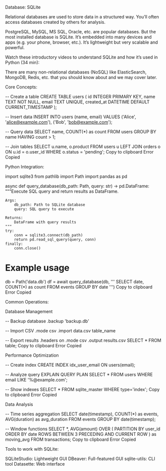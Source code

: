 Database: SQLite

Relational databases are used to store data in a structured way. You’ll often access databases created by others for analysis.

PostgreSQL, MySQL, MS SQL, Oracle, etc. are popular databases. But the most installed database is SQLite. It’s embedded into many devices and apps (e.g. your phone, browser, etc.). It’s lightweight but very scalable and powerful.

Watch these introductory videos to understand SQLite and how it’s used in Python (34 min):

There are many non-relational databases (NoSQL) like ElasticSearch, MongoDB, Redis, etc. that you should know about and we may cover later.

Core Concepts:

-- Create a table
CREATE TABLE users (
    id INTEGER PRIMARY KEY,
    name TEXT NOT NULL,
    email TEXT UNIQUE,
    created_at DATETIME DEFAULT CURRENT_TIMESTAMP
);

-- Insert data
INSERT INTO users (name, email) VALUES
    ('Alice', 'alice@example.com'),
    ('Bob', 'bob@example.com');

-- Query data
SELECT name, COUNT(*) as count
FROM users
GROUP BY name
HAVING count > 1;

-- Join tables
SELECT u.name, o.product
FROM users u
LEFT JOIN orders o ON u.id = o.user_id
WHERE o.status = 'pending';
Copy to clipboard
Error
Copied

Python Integration:

import sqlite3
from pathlib import Path
import pandas as pd

async def query_database(db_path: Path, query: str) -> pd.DataFrame:
    """Execute SQL query and return results as DataFrame.

    Args:
        db_path: Path to SQLite database
        query: SQL query to execute

    Returns:
        DataFrame with query results
    """
    try:
        conn = sqlite3.connect(db_path)
        return pd.read_sql_query(query, conn)
    finally:
        conn.close()

# Example usage
db = Path('data.db')
df = await query_database(db, '''
    SELECT date, COUNT(*) as count
    FROM events
    GROUP BY date
''')
Copy to clipboard
Error
Copied

Common Operations:

Database Management

-- Backup database
.backup 'backup.db'

-- Import CSV
.mode csv
.import data.csv table_name

-- Export results
.headers on
.mode csv
.output results.csv
SELECT * FROM table;
Copy to clipboard
Error
Copied

Performance Optimization

-- Create index
CREATE INDEX idx_user_email ON users(email);

-- Analyze query
EXPLAIN QUERY PLAN
SELECT * FROM users WHERE email LIKE '%@example.com';

-- Show indexes
SELECT * FROM sqlite_master WHERE type='index';
Copy to clipboard
Error
Copied

Data Analysis

-- Time series aggregation
SELECT
    date(timestamp),
    COUNT(*) as events,
    AVG(duration) as avg_duration
FROM events
GROUP BY date(timestamp);

-- Window functions
SELECT *,
    AVG(amount) OVER (
        PARTITION BY user_id
        ORDER BY date
        ROWS BETWEEN 3 PRECEDING AND CURRENT ROW
    ) as moving_avg
FROM transactions;
Copy to clipboard
Error
Copied

Tools to work with SQLite:

SQLiteStudio: Lightweight GUI
DBeaver: Full-featured GUI
sqlite-utils: CLI tool
Datasette: Web interface